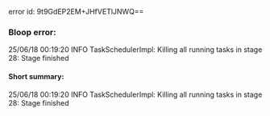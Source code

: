 error id: 9t9GdEP2EM+JHfVETlJNWQ==
### Bloop error:

25/06/18 00:19:20 INFO TaskSchedulerImpl: Killing all running tasks in stage 28: Stage finished
#### Short summary: 

25/06/18 00:19:20 INFO TaskSchedulerImpl: Killing all running tasks in stage 28: Stage finished